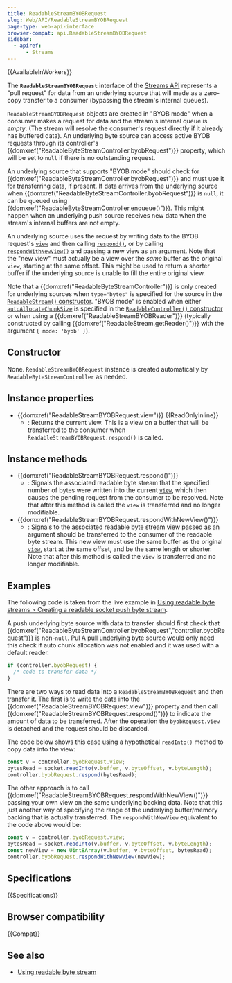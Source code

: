 ```yaml
---
title: ReadableStreamBYOBRequest
slug: Web/API/ReadableStreamBYOBRequest
page-type: web-api-interface
browser-compat: api.ReadableStreamBYOBRequest
sidebar:
  - apiref:
      - Streams
---
```


{{AvailableInWorkers}}

The **`ReadableStreamBYOBRequest`** interface of the [Streams API](/en-US/docs/Web/API/Streams_API) represents a "pull request" for data from an underlying source that will made as a zero-copy transfer to a consumer (bypassing the stream's internal queues).

`ReadableStreamBYOBRequest` objects are created in "BYOB mode" when a consumer makes a request for data and the stream's internal queue is _empty_.
(The stream will resolve the consumer's request directly if it already has buffered data).
An underlying byte source can access active BYOB requests through its controller's {{domxref("ReadableByteStreamController.byobRequest")}} property, which will be set to `null` if there is no outstanding request.

An underlying source that supports "BYOB mode" should check for {{domxref("ReadableByteStreamController.byobRequest")}} and must use it for transferring data, if present.
If data arrives from the underlying source when {{domxref("ReadableByteStreamController.byobRequest")}} is `null`, it can be queued using {{domxref("ReadableByteStreamController.enqueue()")}}.
This might happen when an underlying push source receives new data when the stream's internal buffers are not empty.

An underlying source uses the request by writing data to the BYOB request's [`view`](/en-US/docs/Web/API/ReadableStreamBYOBRequest/view) and then calling [`respond()`](/en-US/docs/Web/API/ReadableStreamBYOBRequest/respond), or by calling [`respondWithNewView()`](/en-US/docs/Web/API/ReadableStreamBYOBRequest/respondWithNewView) and passing a new view as an argument.
Note that the "new view" must actually be a view over the _same_ buffer as the original `view`, starting at the same offset.
This might be used to return a shorter buffer if the underlying source is unable to fill the entire original view.

Note that a {{domxref("ReadableByteStreamController")}} is only created for underlying sources when `type="bytes"` is specified for the source in the [`ReadableStream()` constructor](/en-US/docs/Web/API/ReadableStream/ReadableStream#type).
"BYOB mode" is enabled when either [`autoAllocateChunkSize`](/en-US/docs/Web/API/ReadableStream/ReadableStream#autoallocatechunksize) is specified in the [`ReadableController()` constructor](/en-US/docs/Web/API/ReadableStream/ReadableStream#autoallocatechunksize) or when using a {{domxref("ReadableStreamBYOBReader")}} (typically constructed by calling {{domxref("ReadableStream.getReader()")}} with the argument `{ mode: 'byob' }`).

## Constructor

None. `ReadableStreamBYOBRequest` instance is created automatically by `ReadableByteStreamController` as needed.

## Instance properties

- {{domxref("ReadableStreamBYOBRequest.view")}} {{ReadOnlyInline}}
  - : Returns the current view.
    This is a view on a buffer that will be transferred to the consumer when `ReadableStreamBYOBRequest.respond()` is called.

## Instance methods

- {{domxref("ReadableStreamBYOBRequest.respond()")}}
  - : Signals the associated readable byte stream that the specified number of bytes were written into the current [`view`](/en-US/docs/Web/API/ReadableStreamBYOBRequest/view), which then causes the pending request from the consumer to be resolved.
    Note that after this method is called the `view` is transferred and no longer modifiable.
- {{domxref("ReadableStreamBYOBRequest.respondWithNewView()")}}
  - : Signals to the associated readable byte stream view passed as an argument should be transferred to the consumer of the readable byte stream.
    This new view must use the same buffer as the original [`view`](/en-US/docs/Web/API/ReadableStreamBYOBRequest/view), start at the same offset, and be the same length or shorter.
    Note that after this method is called the `view` is transferred and no longer modifiable.

## Examples

The following code is taken from the live example in [Using readable byte streams > Creating a readable socket push byte stream](/en-US/docs/Web/API/Streams_API/Using_readable_byte_streams#creating_a_readable_socket_push_byte_stream).

A push underlying byte source with data to transfer should first check that {{domxref("ReadableByteStreamController.byobRequest","controller.byobRequest")}} is non-`null`. Pul
A pull underlying byte source would only need this check if auto chunk allocation was not enabled and it was used with a default reader.

```js
if (controller.byobRequest) {
  /* code to transfer data */
}
```

There are two ways to read data into a `ReadableStreamBYOBRequest` and then transfer it.
The first is to write the data into the {{domxref("ReadableStreamBYOBRequest.view")}} property and then call {{domxref("ReadableStreamBYOBRequest.respond()")}} to indicate the amount of data to be transferred.
After the operation the `byobRequest.view` is detached and the request should be discarded.

The code below shows this case using a hypothetical `readInto()` method to copy data into the view:

```js
const v = controller.byobRequest.view;
bytesRead = socket.readInto(v.buffer, v.byteOffset, v.byteLength);
controller.byobRequest.respond(bytesRead);
```

The other approach is to call {{domxref("ReadableStreamBYOBRequest.respondWithNewView()")}} passing your own view on the same underlying backing data.
Note that this just another way of specifying the range of the underlying buffer/memory backing that is actually transferred.
The `respondWithNewView` equivalent to the code above would be:

```js
const v = controller.byobRequest.view;
bytesRead = socket.readInto(v.buffer, v.byteOffset, v.byteLength);
const newView = new Uint8Array(v.buffer, v.byteOffset, bytesRead);
controller.byobRequest.respondWithNewView(newView);
```

## Specifications

{{Specifications}}

## Browser compatibility

{{Compat}}

## See also

- [Using readable byte stream](/en-US/docs/Web/API/Streams_API/Using_readable_byte_streams)
